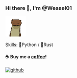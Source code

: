 <!---
Weasel01/Weasel01 is a ✨ special ✨ repository because its `README.md` (this file) appears on your GitHub profile.
You can click the Preview link to take a look at your changes.
--->

### Hi there 👋, I'm @Weasel01
![](https://raw.githubusercontent.com/Weasel01/Weasel01/main/pxlwzl.png)

Skills: 🐍Python / 🦀Rust

#### ☕ Buy me a [coffee](https://ko-fi.com/fbeizai)!


[<img src='https://cdn.jsdelivr.net/npm/simple-icons@3.0.1/icons/github.svg' alt='github' height='40'>](https://github.com/Weasel01)  
